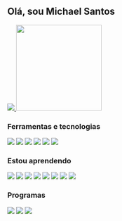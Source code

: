 ## Olá, sou Michael Santos

  <a href="https://github.com/WazowskiDMike?tab=repositories">
    <img src="https://github-readme-stats.vercel.app/api?username=WazowskiDMike&show_icons=true&theme=dracula&hide_border=false">
    <img src="https://github-readme-stats.vercel.app/api/top-langs/?username=WazowskiDMike&layout=compact&theme=dracula&hide_border=true" height="195px">
  </a>


### Ferramentas e tecnologias
<p>
<code><img src="https://skillicons.dev/icons?i=html"/></code>
<code><img src="https://skillicons.dev/icons?i=js"/></code>
<code><img src="https://skillicons.dev/icons?i=css"/></code>
<code><img src="https://skillicons.dev/icons?i=php"/></code>
<code><img src="https://skillicons.dev/icons?i=mysql"/></code>
<code><img src="https://skillicons.dev/icons?i=github"/></code>
</p>

### Estou aprendendo
<p>
<code><img src="https://skillicons.dev/icons?i=bootstrap"/></code>
<code><img src="https://skillicons.dev/icons?i=tailwind"/></code>
<code><img src="https://skillicons.dev/icons?i=laravel"/></code>
<code><img src="https://skillicons.dev/icons?i=react"/></code>
<code><img src="https://skillicons.dev/icons?i=java"/></code>
<code><img src="https://skillicons.dev/icons?i=ts"/></code>
<code><img src="https://skillicons.dev/icons?i=py"/></code>
<code><img src="https://skillicons.dev/icons?i=materialui"/></code>
</p>

### Programas 
<p>
<code><img src="https://skillicons.dev/icons?i=vscode"/></code>
<code><img src="https://skillicons.dev/icons?i=idea"/></code>
<code><img src="https://skillicons.dev/icons?i=figma"/></code>
</p>

